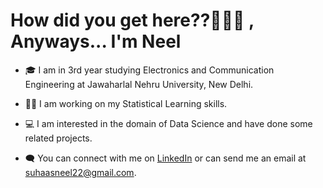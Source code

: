 <h1> How did you get here??🤔👩‍💻 , Anyways... I'm Neel</h1>


- 🎓 I am in 3rd year studying Electronics and Communication Engineering at Jawaharlal Nehru University, New Delhi. 
- 👩‍💻 I am working on my Statistical Learning skills.
- 💻 I am interested in the domain of Data Science and have done some related projects.
- 🗨 You can connect with me on [LinkedIn](https://www.linkedin.com/in/suhaas-neel-a40296158/) or can send me an email at suhaasneel22@gmail.com.                                     
  
  
  <br>





</br></br></br></br>



 

            
                                                                    
 

<!--
**neel2299/neel2299** is a ✨ _special_ ✨ repository because its `README.md` (this file) appears on your GitHub profile.

Here are some ideas to get you started:

- 🔭 I’m currently working on ...
- 🌱 I’m currently learning ...
- 👯 I’m looking to collaborate on ...
- 🤔 I’m looking for help with ...
- 💬 Ask me about ...
- 📫 How to reach me: ...
- 😄 Pronouns: ...
- ⚡ Fun fact: ...
-->
